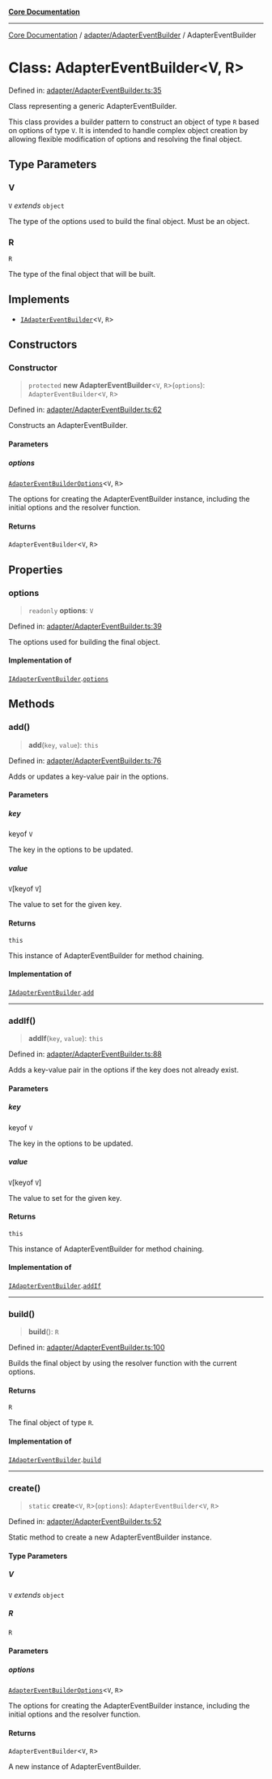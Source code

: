 [**Core Documentation**](../../../README.md)

***

[Core Documentation](../../../README.md) / [adapter/AdapterEventBuilder](../README.md) / AdapterEventBuilder

# Class: AdapterEventBuilder\<V, R\>

Defined in: [adapter/AdapterEventBuilder.ts:35](https://github.com/stonemjs/core/blob/85781fe5b87769612839dd6b850ba45186d357fa/src/adapter/AdapterEventBuilder.ts#L35)

Class representing a generic AdapterEventBuilder.

This class provides a builder pattern to construct an object of type `R` based on options of type `V`.
It is intended to handle complex object creation by allowing flexible modification of options and resolving the final object.

## Type Parameters

### V

`V` *extends* `object`

The type of the options used to build the final object. Must be an object.

### R

`R`

The type of the final object that will be built.

## Implements

- [`IAdapterEventBuilder`](../../../declarations/interfaces/IAdapterEventBuilder.md)\<`V`, `R`\>

## Constructors

### Constructor

> `protected` **new AdapterEventBuilder**\<`V`, `R`\>(`options`): `AdapterEventBuilder`\<`V`, `R`\>

Defined in: [adapter/AdapterEventBuilder.ts:62](https://github.com/stonemjs/core/blob/85781fe5b87769612839dd6b850ba45186d357fa/src/adapter/AdapterEventBuilder.ts#L62)

Constructs an AdapterEventBuilder.

#### Parameters

##### options

[`AdapterEventBuilderOptions`](../interfaces/AdapterEventBuilderOptions.md)\<`V`, `R`\>

The options for creating the AdapterEventBuilder instance, including the initial options and the resolver function.

#### Returns

`AdapterEventBuilder`\<`V`, `R`\>

## Properties

### options

> `readonly` **options**: `V`

Defined in: [adapter/AdapterEventBuilder.ts:39](https://github.com/stonemjs/core/blob/85781fe5b87769612839dd6b850ba45186d357fa/src/adapter/AdapterEventBuilder.ts#L39)

The options used for building the final object.

#### Implementation of

[`IAdapterEventBuilder`](../../../declarations/interfaces/IAdapterEventBuilder.md).[`options`](../../../declarations/interfaces/IAdapterEventBuilder.md#options)

## Methods

### add()

> **add**(`key`, `value`): `this`

Defined in: [adapter/AdapterEventBuilder.ts:76](https://github.com/stonemjs/core/blob/85781fe5b87769612839dd6b850ba45186d357fa/src/adapter/AdapterEventBuilder.ts#L76)

Adds or updates a key-value pair in the options.

#### Parameters

##### key

keyof `V`

The key in the options to be updated.

##### value

`V`\[keyof `V`\]

The value to set for the given key.

#### Returns

`this`

This instance of AdapterEventBuilder for method chaining.

#### Implementation of

[`IAdapterEventBuilder`](../../../declarations/interfaces/IAdapterEventBuilder.md).[`add`](../../../declarations/interfaces/IAdapterEventBuilder.md#add)

***

### addIf()

> **addIf**(`key`, `value`): `this`

Defined in: [adapter/AdapterEventBuilder.ts:88](https://github.com/stonemjs/core/blob/85781fe5b87769612839dd6b850ba45186d357fa/src/adapter/AdapterEventBuilder.ts#L88)

Adds a key-value pair in the options if the key does not already exist.

#### Parameters

##### key

keyof `V`

The key in the options to be updated.

##### value

`V`\[keyof `V`\]

The value to set for the given key.

#### Returns

`this`

This instance of AdapterEventBuilder for method chaining.

#### Implementation of

[`IAdapterEventBuilder`](../../../declarations/interfaces/IAdapterEventBuilder.md).[`addIf`](../../../declarations/interfaces/IAdapterEventBuilder.md#addif)

***

### build()

> **build**(): `R`

Defined in: [adapter/AdapterEventBuilder.ts:100](https://github.com/stonemjs/core/blob/85781fe5b87769612839dd6b850ba45186d357fa/src/adapter/AdapterEventBuilder.ts#L100)

Builds the final object by using the resolver function with the current options.

#### Returns

`R`

The final object of type `R`.

#### Implementation of

[`IAdapterEventBuilder`](../../../declarations/interfaces/IAdapterEventBuilder.md).[`build`](../../../declarations/interfaces/IAdapterEventBuilder.md#build)

***

### create()

> `static` **create**\<`V`, `R`\>(`options`): `AdapterEventBuilder`\<`V`, `R`\>

Defined in: [adapter/AdapterEventBuilder.ts:52](https://github.com/stonemjs/core/blob/85781fe5b87769612839dd6b850ba45186d357fa/src/adapter/AdapterEventBuilder.ts#L52)

Static method to create a new AdapterEventBuilder instance.

#### Type Parameters

##### V

`V` *extends* `object`

##### R

`R`

#### Parameters

##### options

[`AdapterEventBuilderOptions`](../interfaces/AdapterEventBuilderOptions.md)\<`V`, `R`\>

The options for creating the AdapterEventBuilder instance, including the initial options and the resolver function.

#### Returns

`AdapterEventBuilder`\<`V`, `R`\>

A new instance of AdapterEventBuilder.
